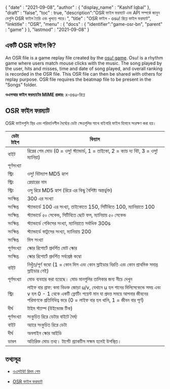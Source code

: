{
  "date" : "2021-09-08",
  "author" : {
    "display_name" : "Kashif Iqbal"
},
  "draft" : "false",
  "toc" : true,
  "description":"OSR ফাইল ফরম্যাট এবং API সম্পর্কে জানুন যেগুলি OSR ফাইল তৈরি এবং খুলতে পারে।",
  "title" : "OSR ফাইল - osu! রিপ্লে ফাইল ফরম্যাট",
  "linktitle" : "OSR",
  "menu" : {
    "docs" : {
      "identifier":"game-osr-bn",
      "parent" : "game"
}
},
  "lastmod" : "2021-09-08"
}

## একটি OSR ফাইল কি?

An OSR file is a game replay file created by the [osu! game](https://osu.ppy.sh/home). Osu! is a rhythm game where users match mouse clicks with the music. The song played by the user, hits and misses, time and date of song played, and overall ranking is recorded in the OSR file. This OSR file can then be shared with others for replay purpose. OSR file requires the beatmap file to be present in the "Songs" folder.

**ওএসআর ফাইল ফরম্যাটের MIME প্রকার:** x-osu-রিপ্লে

## OSR ফাইল ফরম্যাট

OSR ফাইলগুলি স্থির এবং পরিবর্তনশীল দৈর্ঘ্যের ডেটা ক্ষেত্রগুলির সাথে বাইনারি ফাইল হিসাবে সংরক্ষণ করা হয়।

|ডেটা টাইপ| বিন্যাস|
---|---|
|বাইট |রিপ্লের গেম মোড (0 = ওসু! স্ট্যান্ডার্ড, 1 = তাইকো, 2 = ক্যাচ দ্য বিট, 3 = ওসু! ম্যানিয়া)|
|পূর্ণসংখ্যা
|স্ট্রিং |ওসু! বিটম্যাপ MD5 হ্যাশ|
|স্ট্রিং| প্লেয়ারের নাম|
|স্ট্রিং| ওসু রিপ্লে MD5 হ্যাশ (রিপ্লে এর কিছু বৈশিষ্ট্য অন্তর্ভুক্ত)|
|সংক্ষিপ্ত | 300 এর সংখ্যা|
|সংক্ষিপ্ত | স্ট্যান্ডার্ডে 100 এর সংখ্যা, তাইকোতে 150, সিটিবিতে 100, ম্যানিয়াতে 100
|সংক্ষিপ্ত | স্ট্যান্ডার্ডে ৫০ সেকেন্ড, সিটিবিতে ছোট ফল, ম্যানিয়ায় ৫০ সেকেন্ড|
|সংক্ষিপ্ত | স্ট্যান্ডার্ডে গেকিসের সংখ্যা, ম্যানিয়াতে সর্বাধিক 300s|
|সংক্ষিপ্ত | স্ট্যান্ডার্ডে কাটুসের সংখ্যা, ম্যানিয়ায় 200
|সংক্ষিপ্ত | মিস সংখ্যা|
|পূর্ণসংখ্যা | স্কোর রিপোর্টে প্রদর্শিত মোট স্কোর|
|সংক্ষিপ্ত | স্কোর রিপোর্টে প্রদর্শিত সর্বশ্রেষ্ঠ কম্বো|
|বাইট| নিখুঁত/পূর্ণ কম্বো (1 = কোন মিস এবং কোন স্লাইডার বিরতি এবং কোন প্রাথমিক সমাপ্ত স্লাইডার নেই)|
|পূর্ণসংখ্যা | মোড ব্যবহার করা হয়েছে। মোড মানগুলির তালিকার জন্য নীচে দেখুন
|স্ট্রিং| লাইফ বার গ্রাফ: কমা বিভক্ত জোড়া u/v, যেখানে u হল গানের মিলিসেকেন্ডে সময় এবং v হল 0 - 1 থেকে একটি ফ্লোটিং পয়েন্ট মান যা প্রদত্ত সময়ে আপনার জীবনের পরিমাণকে প্রতিনিধিত্ব করে (0 = লাইফ বার হল খালি, 1 = জীবন বার পূর্ণ)|
|দীর্ঘ| টাইম স্ট্যাম্প (উইন্ডোজ টিক)|
|পূর্ণসংখ্যা | সংকুচিত রিপ্লে ডেটার বাইটে দৈর্ঘ্য|
|বাইট |অ্যারে সংকুচিত রিপ্লে ডেটা|
|দীর্ঘ| অনলাইন স্কোর আইডি|
|ডাবল | অতিরিক্ত মোড তথ্য। টার্গেট প্র্যাকটিস সক্ষম হলেই উপস্থিত।|

## তথ্যসূত্র

* [ওএসইউ! রিদম গেম](https://osu.ppy.sh/home)

* [OSR ফাইল ফরম্যাট](https://osu.ppy.sh/wiki/en/Client/File_formats/Osr_%28file_format%29#data-types)


